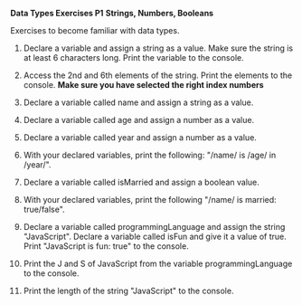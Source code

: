 **Data Types Exercises P1**
**Strings, Numbers, Booleans**

Exercises to become familiar with data types. 

1. Declare a variable and assign a string as a value. Make sure the string is at least 6 characters long. Print the variable to the console.

2. Access the 2nd and 6th elements of the string. Print the elements to the console. **Make sure you have selected the right index numbers** 

3. Declare a variable called name and assign a string as a value. 

4. Declare a variable called age and assign a number as a value. 

5. Declare a variable called year and assign a number as a value. 

6. With your declared variables, print the following: "/name/ is /age/ in /year/". 

7. Declare a variable called isMarried and assign a boolean value. 

8. With your declared variables, print the following "/name/ is married: true/false". 

9. Declare a variable called programmingLanguage and assign the string "JavaScript". Declare a variable called isFun and give it a value of true.  Print "JavaScript is fun: true" to the console. 

10. Print the J and S of JavaScript from the variable programmingLanguage to the console. 

11. Print the length of the string "JavaScript" to the console.
